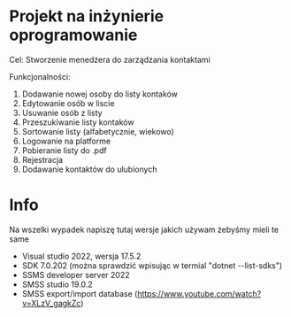 # Projekt na inżynierie oprogramowanie
Cel: Stworzenie menedżera do zarządzania kontaktami

Funkcjonalności:
1. Dodawanie nowej osoby do listy kontaków
2. Edytowanie osób w liscie
3. Usuwanie osób z listy
4. Przeszukiwanie listy kontaków
5. Sortowanie listy (alfabetycznie, wiekowo)
6. Logowanie na platforme
7. Pobieranie listy do .pdf
8. Rejestracja
9. Dodawanie kontaktów do ulubionych


# Info

Na wszelki wypadek napiszę tutaj wersje jakich używam żebyśmy mieli te same
- Visual studio 2022, wersja 17.5.2
- SDK 7.0.202 (można sprawdzić wpisując w termial "dotnet --list-sdks")
- SSMS developer server 2022
- SMSS studio 19.0.2
- SMSS export/import database (https://www.youtube.com/watch?v=XLzV_gagkZc)
